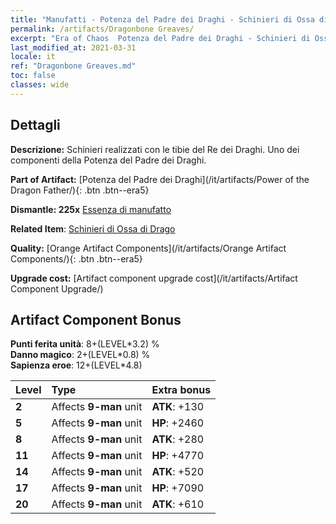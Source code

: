 ```yaml
---
title: "Manufatti - Potenza del Padre dei Draghi - Schinieri di Ossa di Drago"
permalink: /artifacts/Dragonbone Greaves/
excerpt: "Era of Chaos  Potenza del Padre dei Draghi - Schinieri di Ossa di Drago. Schinieri realizzati con le tibie del Re dei Draghi. Uno dei componenti della Potenza del Padre dei Draghi."
last_modified_at: 2021-03-31
locale: it
ref: "Dragonbone Greaves.md"
toc: false
classes: wide
---
```




## Dettagli

 **Descrizione:** Schinieri realizzati con le tibie del Re dei Draghi. Uno dei componenti della Potenza del Padre dei Draghi.

 **Part of Artifact:** [Potenza del Padre dei Draghi](/it/artifacts/Power of the Dragon Father/){: .btn .btn--era5}

 **Dismantle: 225x** [Essenza di manufatto](/it/Items/con_905/)

 **Related Item**: [Schinieri di Ossa di Drago](/it/Items/art_145/)

 **Quality:** [Orange Artifact Components](/it/artifacts/Orange Artifact Components/){: .btn .btn--era5}

 **Upgrade cost:** [Artifact component upgrade cost](/it/artifacts/Artifact Component Upgrade/)

## Artifact Component Bonus

  **Punti ferita unità**: 8+(LEVEL\*3.2) %<br/>**Danno magico**: 2+(LEVEL\*0.8) %<br/>**Sapienza eroe**: 12+(LEVEL\*4.8)

  |  Level  | Type |    Extra bonus  | 
  |:--------|:-----|:----------------| 
  | **2** | Affects **9-man** unit | **ATK**: +130 | 
  | **5** | Affects **9-man** unit | **HP**: +2460 | 
  | **8** | Affects **9-man** unit | **ATK**: +280 | 
  | **11** | Affects **9-man** unit | **HP**: +4770 | 
  | **14** | Affects **9-man** unit | **ATK**: +520 | 
  | **17** | Affects **9-man** unit | **HP**: +7090 | 
  | **20** | Affects **9-man** unit | **ATK**: +610 | 
